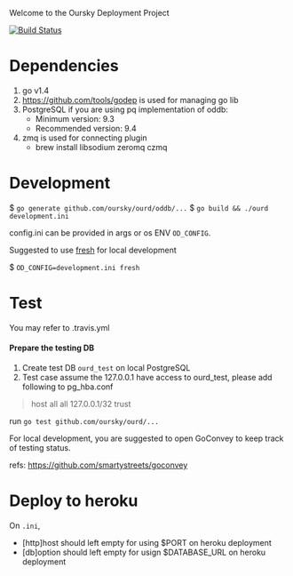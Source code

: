 Welcome to the Oursky Deployment Project

[![Build Status](https://magnum.travis-ci.com/oursky/ourd.svg?token=TS65G314JpxpG31zryWn)](https://magnum.travis-ci.com/oursky/ourd)

Dependencies
============
1. go v1.4
2. https://github.com/tools/godep is used for managing go lib
3. PostgreSQL if you are using pq implementation of oddb:
   * Minimum version: 9.3
   * Recommended version: 9.4
4. zmq is used for connecting plugin
   * brew install libsodium zeromq czmq

Development
===========
$ `go generate github.com/oursky/ourd/oddb/...`
$ `go build && ./ourd development.ini`

config.ini can be provided in args or os ENV `OD_CONFIG`.

Suggested to use [fresh](https://github.com/pilu/fresh) for local development

$ `OD_CONFIG=development.ini fresh`

Test
====
You may refer to .travis.yml

#### Prepare the testing DB
1. Create test DB `ourd_test` on local PostgreSQL
1. Test case assume the 127.0.0.1 have access to ourd_test, please add following to pg_hba.conf

> host    all             all             127.0.0.1/32            trust

run `go test github.com/oursky/ourd/...`

For local development, you are suggested to open GoConvey to keep track of testing status.

refs: https://github.com/smartystreets/goconvey

Deploy to heroku
================
On `.ini`,
  - [http]host should left empty for using $PORT on heroku deployment
  - [db]option should left empty for usign $DATABASE_URL on heroku deployment

